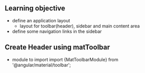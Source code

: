 ## Learning objective 
- define an application layout 
	- layout for toolbar(header), sidebar and main content area
- define some navigation links in the sidebar


## Create Header using matToolbar
- module to import
import {MatToolbarModule} from '@angular/material/toolbar';